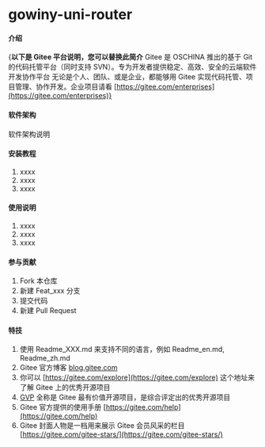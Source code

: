 # gowiny-uni-router

#### 介绍
{**以下是 Gitee 平台说明，您可以替换此简介**
Gitee 是 OSCHINA 推出的基于 Git 的代码托管平台（同时支持 SVN）。专为开发者提供稳定、高效、安全的云端软件开发协作平台
无论是个人、团队、或是企业，都能够用 Gitee 实现代码托管、项目管理、协作开发。企业项目请看 [https://gitee.com/enterprises](https://gitee.com/enterprises)}

#### 软件架构
软件架构说明


#### 安装教程

1.  xxxx
2.  xxxx
3.  xxxx

#### 使用说明

1.  xxxx
2.  xxxx
3.  xxxx

#### 参与贡献

1.  Fork 本仓库
2.  新建 Feat_xxx 分支
3.  提交代码
4.  新建 Pull Request


#### 特技

1.  使用 Readme\_XXX.md 来支持不同的语言，例如 Readme\_en.md, Readme\_zh.md
2.  Gitee 官方博客 [blog.gitee.com](https://blog.gitee.com)
3.  你可以 [https://gitee.com/explore](https://gitee.com/explore) 这个地址来了解 Gitee 上的优秀开源项目
4.  [GVP](https://gitee.com/gvp) 全称是 Gitee 最有价值开源项目，是综合评定出的优秀开源项目
5.  Gitee 官方提供的使用手册 [https://gitee.com/help](https://gitee.com/help)
6.  Gitee 封面人物是一档用来展示 Gitee 会员风采的栏目 [https://gitee.com/gitee-stars/](https://gitee.com/gitee-stars/)

